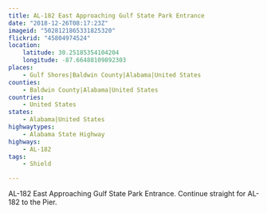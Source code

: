 ```yaml
---
title: AL-182 East Approaching Gulf State Park Entrance
date: "2018-12-26T08:17:23Z"
imageid: "5028121865331825320"
flickrid: "45804974524"
location:
    latitude: 30.25185354104204
    longitude: -87.66488109892303
places:
    - Gulf Shores|Baldwin County|Alabama|United States
counties:
    - Baldwin County|Alabama|United States
countries:
    - United States
states:
    - Alabama|United States
highwaytypes:
    - Alabama State Highway
highways:
    - AL-182
tags:
    - Shield

---
```

AL-182 East Approaching Gulf State Park Entrance.  Continue straight for AL-182 to the Pier.